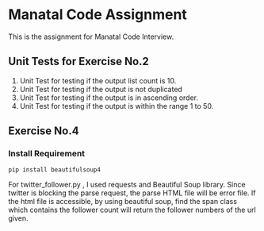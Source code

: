# Manatal Code Assignment
  This is the assignment for Manatal Code Interview.
  

## Unit Tests for Exercise No.2
  1. Unit Test for testing if the output list count is 10.
  2. Unit Test for testing if the output is not duplicated
  3. Unit Test for testing if the output is in ascending order.
  4. Unit Test for testing if the output is within the range 1 to 50.
  
## Exercise No.4

### Install Requirement   
    pip install beautifulsoup4
 
  
  For twitter_follower.py , I used requests and Beautiful Soup library. Since twitter is blocking the parse request, the parse HTML file will be error file.
  If the html file is accessible, by using beautiful soup, find the span class which contains the follower count will return the follower numbers of the url given.


